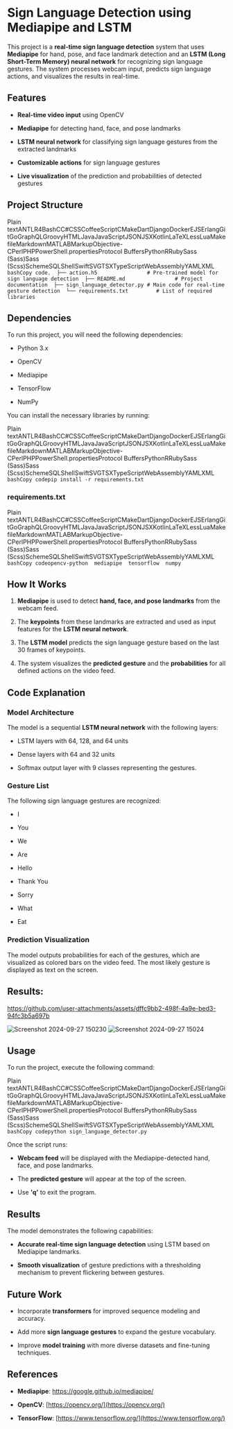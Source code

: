 Sign Language Detection using Mediapipe and LSTM
================================================

This project is a **real-time sign language detection** system that uses **Mediapipe** for hand, pose, and face landmark detection and an **LSTM (Long Short-Term Memory) neural network** for recognizing sign language gestures. The system processes webcam input, predicts sign language actions, and visualizes the results in real-time.

Features
--------

*   **Real-time video input** using OpenCV
    
*   **Mediapipe** for detecting hand, face, and pose landmarks
    
*   **LSTM neural network** for classifying sign language gestures from the extracted landmarks
    
*   **Customizable actions** for sign language gestures
    
*   **Live visualization** of the prediction and probabilities of detected gestures
    

Project Structure
-----------------

Plain textANTLR4BashCC#CSSCoffeeScriptCMakeDartDjangoDockerEJSErlangGitGoGraphQLGroovyHTMLJavaJavaScriptJSONJSXKotlinLaTeXLessLuaMakefileMarkdownMATLABMarkupObjective-CPerlPHPPowerShell.propertiesProtocol BuffersPythonRRubySass (Sass)Sass (Scss)SchemeSQLShellSwiftSVGTSXTypeScriptWebAssemblyYAMLXML`   bashCopy code.  ├── action.h5                # Pre-trained model for sign language detection  ├── README.md                # Project documentation  ├── sign_language_detector.py # Main code for real-time gesture detection  └── requirements.txt         # List of required libraries   `

Dependencies
------------

To run this project, you will need the following dependencies:

*   Python 3.x
    
*   OpenCV
    
*   Mediapipe
    
*   TensorFlow
    
*   NumPy
    

You can install the necessary libraries by running:

Plain textANTLR4BashCC#CSSCoffeeScriptCMakeDartDjangoDockerEJSErlangGitGoGraphQLGroovyHTMLJavaJavaScriptJSONJSXKotlinLaTeXLessLuaMakefileMarkdownMATLABMarkupObjective-CPerlPHPPowerShell.propertiesProtocol BuffersPythonRRubySass (Sass)Sass (Scss)SchemeSQLShellSwiftSVGTSXTypeScriptWebAssemblyYAMLXML`   bashCopy codepip install -r requirements.txt   `

### requirements.txt

Plain textANTLR4BashCC#CSSCoffeeScriptCMakeDartDjangoDockerEJSErlangGitGoGraphQLGroovyHTMLJavaJavaScriptJSONJSXKotlinLaTeXLessLuaMakefileMarkdownMATLABMarkupObjective-CPerlPHPPowerShell.propertiesProtocol BuffersPythonRRubySass (Sass)Sass (Scss)SchemeSQLShellSwiftSVGTSXTypeScriptWebAssemblyYAMLXML`   bashCopy codeopencv-python  mediapipe  tensorflow  numpy   `

How It Works
------------

1.  **Mediapipe** is used to detect **hand, face, and pose landmarks** from the webcam feed.
    
2.  The **keypoints** from these landmarks are extracted and used as input features for the **LSTM neural network**.
    
3.  The **LSTM model** predicts the sign language gesture based on the last 30 frames of keypoints.
    
4.  The system visualizes the **predicted gesture** and the **probabilities** for all defined actions on the video feed.
    

Code Explanation
----------------

### Model Architecture

The model is a sequential **LSTM neural network** with the following layers:

*   LSTM layers with 64, 128, and 64 units
    
*   Dense layers with 64 and 32 units
    
*   Softmax output layer with 9 classes representing the gestures.
    

### Gesture List

The following sign language gestures are recognized:

*   I
    
*   You
    
*   We
    
*   Are
    
*   Hello
    
*   Thank You
    
*   Sorry
    
*   What
    
*   Eat
    

### Prediction Visualization

The model outputs probabilities for each of the gestures, which are visualized as colored bars on the video feed. The most likely gesture is displayed as text on the screen.
## Results:



https://github.com/user-attachments/assets/dffc9bb2-498f-4a9e-bed3-94fc3b5a697b


![Screenshot 2024-09-27 150230](https://github.com/user-attachments/assets/a653389e-9792-4595-a1e1-bd3ab453ac68)
![Screenshot 2024-09-27 15024](https://github.com/user-attachments/assets/6bf0c6d7-0945-4aa1-a533-9b734b7a6dfe)







Usage
-----

To run the project, execute the following command:

Plain textANTLR4BashCC#CSSCoffeeScriptCMakeDartDjangoDockerEJSErlangGitGoGraphQLGroovyHTMLJavaJavaScriptJSONJSXKotlinLaTeXLessLuaMakefileMarkdownMATLABMarkupObjective-CPerlPHPPowerShell.propertiesProtocol BuffersPythonRRubySass (Sass)Sass (Scss)SchemeSQLShellSwiftSVGTSXTypeScriptWebAssemblyYAMLXML`   bashCopy codepython sign_language_detector.py   `

Once the script runs:

*   **Webcam feed** will be displayed with the Mediapipe-detected hand, face, and pose landmarks.
    
*   The **predicted gesture** will appear at the top of the screen.
    
*   Use **'q'** to exit the program.
    

Results
-------

The model demonstrates the following capabilities:

*   **Accurate real-time sign language detection** using LSTM based on Mediapipe landmarks.
    
*   **Smooth visualization** of gesture predictions with a thresholding mechanism to prevent flickering between gestures.
    

Future Work
-----------

*   Incorporate **transformers** for improved sequence modeling and accuracy.
    
*   Add more **sign language gestures** to expand the gesture vocabulary.
    
*   Improve **model training** with more diverse datasets and fine-tuning techniques.
    

References
----------

*   **Mediapipe**: https://google.github.io/mediapipe/
    
*   **OpenCV**: [https://opencv.org/](https://opencv.org/)
    
*   **TensorFlow**: [https://www.tensorflow.org/](https://www.tensorflow.org/)
